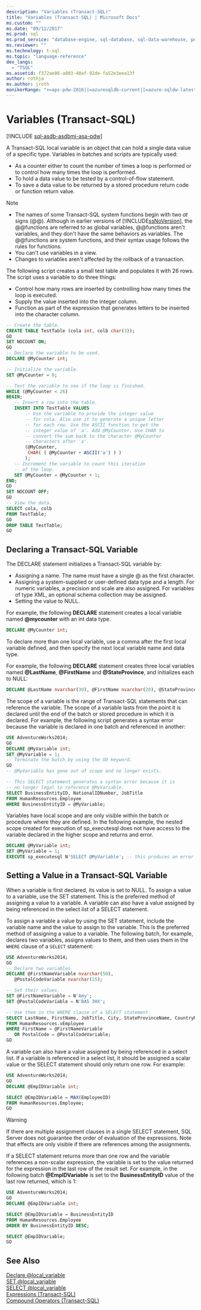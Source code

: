 ```yaml
---
description: "Variables (Transact-SQL)"
title: "Variables (Transact-SQL) | Microsoft Docs"
ms.custom: ""
ms.date: "09/12/2017"
ms.prod: sql
ms.prod_service: "database-engine, sql-database, sql-data-warehouse, pdw"
ms.reviewer: ""
ms.technology: t-sql
ms.topic: "language-reference"
dev_langs: 
  - "TSQL"
ms.assetid: f372ae86-a003-40af-92de-fa52e3eea13f
author: rothja
ms.author: jroth
monikerRange: ">=aps-pdw-2016||=azuresqldb-current||=azure-sqldw-latest||>=sql-server-2016||=sqlallproducts-allversions||>=sql-server-linux-2017||=azuresqldb-mi-current"
---
```

# Variables (Transact-SQL)
[!INCLUDE [sql-asdb-asdbmi-asa-pdw](../../includes/applies-to-version/sql-asdb-asdbmi-asa-pdw.md)]

A Transact-SQL local variable is an object that can hold a single data value of a specific type. Variables in batches and scripts are typically used: 

* As a counter either to count the number of times a loop is performed or to control how many times the loop is performed.
* To hold a data value to be tested by a control-of-flow statement.
* To save a data value to be returned by a stored procedure return code or function return value.

> [!NOTE]
> - The names of some Transact-SQL system functions begin with two *at* signs (\@\@). Although in earlier versions of [!INCLUDE[ssNoVersion](../../includes/ssnoversion-md.md)], the \@\@functions are referred to as global variables, \@\@functions aren't variables, and they don't have the same behaviors as variables. The \@\@functions are system functions, and their syntax usage follows the rules for functions.
> - You can't use variables in a view.
> - Changes to variables aren't affected by the rollback of a transaction.

The following script creates a small test table and populates it with 26 rows. The script uses a variable to do three things: 

* Control how many rows are inserted by controlling how many times the loop is executed.
* Supply the value inserted into the integer column.
* Function as part of the expression that generates letters to be inserted into the character column.  

```sql
-- Create the table.
CREATE TABLE TestTable (cola int, colb char(3));
GO
SET NOCOUNT ON;
GO
-- Declare the variable to be used.
DECLARE @MyCounter int;

-- Initialize the variable.
SET @MyCounter = 0;

-- Test the variable to see if the loop is finished.
WHILE (@MyCounter < 26)
BEGIN;
   -- Insert a row into the table.
   INSERT INTO TestTable VALUES
       -- Use the variable to provide the integer value
       -- for cola. Also use it to generate a unique letter
       -- for each row. Use the ASCII function to get the
       -- integer value of 'a'. Add @MyCounter. Use CHAR to
       -- convert the sum back to the character @MyCounter
       -- characters after 'a'.
       (@MyCounter,
        CHAR( ( @MyCounter + ASCII('a') ) )
       );
   -- Increment the variable to count this iteration
   -- of the loop.
   SET @MyCounter = @MyCounter + 1;
END;
GO
SET NOCOUNT OFF;
GO
-- View the data.
SELECT cola, colb
FROM TestTable;
GO
DROP TABLE TestTable;
GO
```

## Declaring a Transact-SQL Variable
The DECLARE statement initializes a Transact-SQL variable by: 
* Assigning a name. The name must have a single \@ as the first character.
* Assigning a system-supplied or user-defined data type and a length. For numeric variables, a precision and scale are also assigned. For variables of type XML, an optional schema collection may be assigned.
* Setting the value to NULL.

For example, the following **DECLARE** statement creates a local variable named **\@mycounter** with an int data type.  
```sql
DECLARE @MyCounter int;
```
To declare more than one local variable, use a comma after the first local variable defined, and then specify the next local variable name and data type.

For example, the following **DECLARE** statement creates three local variables named **\@LastName**, **\@FirstName** and **\@StateProvince**, and initializes each to NULL:  
```sql
DECLARE @LastName nvarchar(30), @FirstName nvarchar(20), @StateProvince nchar(2);
```

The scope of a variable is the range of Transact-SQL statements that can reference the variable. The scope of a variable lasts from the point it is declared until the end of the batch or stored procedure in which it is declared. For example, the following script generates a syntax error because the variable is declared in one batch and referenced in another:  
```sql
USE AdventureWorks2014;
GO
DECLARE @MyVariable int;
SET @MyVariable = 1;
-- Terminate the batch by using the GO keyword.
GO 
-- @MyVariable has gone out of scope and no longer exists.

-- This SELECT statement generates a syntax error because it is
-- no longer legal to reference @MyVariable.
SELECT BusinessEntityID, NationalIDNumber, JobTitle
FROM HumanResources.Employee
WHERE BusinessEntityID = @MyVariable;
```

Variables have local scope and are only visible within the batch or procedure where they are defined. In the following example, the nested scope created for execution of sp_executesql does not have access to the variable declared in the higher scope and returns and error.  

```sql
DECLARE @MyVariable int;
SET @MyVariable = 1;
EXECUTE sp_executesql N'SELECT @MyVariable'; -- this produces an error
```

## Setting a Value in a Transact-SQL Variable

When a variable is first declared, its value is set to NULL. To assign a value to a variable, use the SET statement. This is the preferred method of assigning a value to a variable. A variable can also have a value assigned by being referenced in the select list of a SELECT statement.

To assign a variable a value by using the SET statement, include the variable name and the value to assign to the variable. This is the preferred method of assigning a value to a variable. The following batch, for example, declares two variables, assigns values to them, and then uses them in the `WHERE` clause of a `SELECT` statement:  

```sql
USE AdventureWorks2014;
GO
-- Declare two variables.
DECLARE @FirstNameVariable nvarchar(50),
   @PostalCodeVariable nvarchar(15);

-- Set their values.
SET @FirstNameVariable = N'Amy';
SET @PostalCodeVariable = N'BA5 3HX';

-- Use them in the WHERE clause of a SELECT statement.
SELECT LastName, FirstName, JobTitle, City, StateProvinceName, CountryRegionName
FROM HumanResources.vEmployee
WHERE FirstName = @FirstNameVariable
   OR PostalCode = @PostalCodeVariable;
GO
```

A variable can also have a value assigned by being referenced in a select list. If a variable is referenced in a select list, it should be assigned a scalar value or the SELECT statement should only return one row. For example:  

```sql
USE AdventureWorks2014;
GO
DECLARE @EmpIDVariable int;

SELECT @EmpIDVariable = MAX(EmployeeID)
FROM HumanResources.Employee;
GO
```

> [!WARNING]
> If there are multiple assignment clauses in a single SELECT statement, SQL Server does not guarantee the order of evaluation of the expressions. Note that effects are only visible if there are references among the assignments.

If a SELECT statement returns more than one row and the variable references a non-scalar expression, the variable is set to the value returned for the expression in the last row of the result set. For example, in the following batch **\@EmpIDVariable** is set to the **BusinessEntityID** value of the last row returned, which is 1:  

```sql
USE AdventureWorks2014;
GO
DECLARE @EmpIDVariable int;

SELECT @EmpIDVariable = BusinessEntityID
FROM HumanResources.Employee
ORDER BY BusinessEntityID DESC;

SELECT @EmpIDVariable;
GO
```

## See Also  
 [Declare @local_variable](../../t-sql/language-elements/declare-local-variable-transact-sql.md)  
 [SET @local_variable](../../t-sql/language-elements/set-local-variable-transact-sql.md)  
 [SELECT @local_variable](../../t-sql/language-elements/select-local-variable-transact-sql.md)  
 [Expressions &#40;Transact-SQL&#41;](../../t-sql/language-elements/expressions-transact-sql.md)   
 [Compound Operators &#40;Transact-SQL&#41;](../../t-sql/language-elements/compound-operators-transact-sql.md)   
  
  
